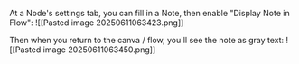 At a Node's settings tab, you can fill in a Note, then enable "Display Note in Flow":
![[Pasted image 20250611063423.png]]

Then when you return to the canva / flow, you'll see the note as gray text:
![[Pasted image 20250611063450.png]]